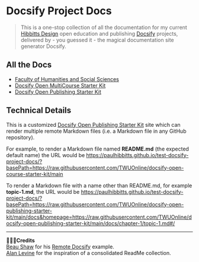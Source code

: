 # Docsify Project Docs

> This is a one-stop collection of all the documentation for my current [Hibbitts Design](https://hibbittsdesign.org/) open education and publishing [Docsify](https://docsify.js.org/#/) projects, delivered by - you guessed it - the magical documentation site generator Docsify.

## All the Docs

* [Faculty of Humanities and Social Sciences](https://twuonline.github.io/course-embeds/?basePath=https://raw.githubusercontent.com/TWUOnline/arts-master/main)
* [Docsify Open MultiCourse Starter Kit](https://TWUOnline.github.io/docsify-project-docs/?basePath=https://raw.githubusercontent.com/TWUOnline/docsify-open-multicourse-starter-kit/main)
* [Docsify Open Publishing Starter Kit](https://TWUOnline.github.io/docsify-project-docs/?basePath=https://raw.githubusercontent.com/TWUOnline/docsify-open-publishing-starter-kit/main)

## Technical Details

This is a customized [Docsify Open Publishing Starter Kit](https://github.com/TWUOnline/docsify-open-publishing-starter-kit) site which can render multiple remote Markdown files (i.e. a Markdown file in any GitHub repository).  

For example, to render a Markdown file named **README.md** (the expected default name) the URL would be https://paulhibbitts.github.io/test-docsify-project-docs/?basePath=https://raw.githubusercontent.com/TWUOnline/docsify-open-course-starter-kit/main

To render a Markdown file with a name other than README.md, for example **topic-1.md**, the URL would be https://paulhibbitts.github.io/test-docsify-project-docs/?basePath=https://raw.githubusercontent.com/TWUOnline/docsify-open-publishing-starter-kit/main/docs&homepage=https://raw.githubusercontent.com/TWUOnline/docsify-open-publishing-starter-kit/main/docs/chapter-1/topic-1.md#/

---

**🙇🏻‍♂️Credits**  
[Beau Shaw](https://github.com/DaddyWarbucks) for his [Remote Docsify](https://github.com/DaddyWarbucks/remote-docsify) example.  
[Alan Levine](https://github.com/cogdog) for the inspiration of a consolidated ReadMe collection.
